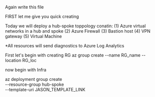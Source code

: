


Again write this file 

FIRST let me give you quick creating 


Today we will deploy a hub-spoke toppology conatin:
(1) Azure virtual networks in a hub and spoke 
(2) Azure Firewall
(3) Bastion host
(4) VPN gateway
(5) Virtual Machine

*All resources will send diagnostics to Azure Log Analytics

First let's begin with creating RG
az group create --name RG_name --location RG_loc

now begin with Infra 

az deployment group create \
    --resource-group hub-spoke \
    --template-uri JASON_TEMPLATE_LINK




